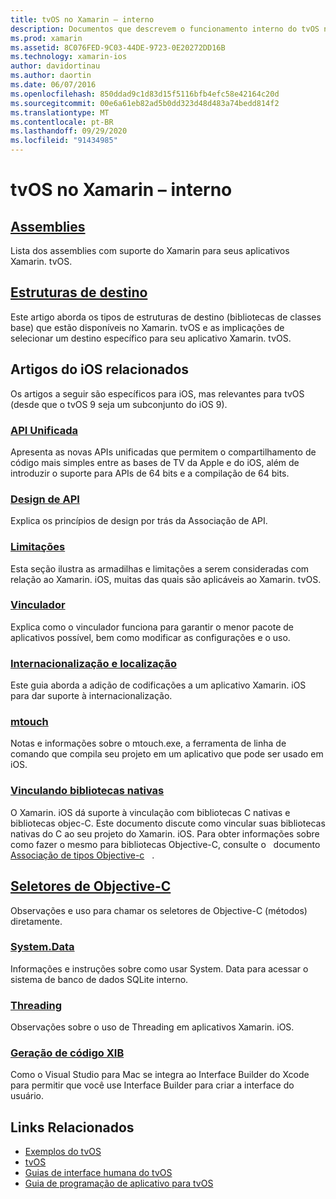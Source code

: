 ```yaml
---
title: tvOS no Xamarin – interno
description: Documentos que descrevem o funcionamento interno do tvOS no Xamarin, que se baseia no Xamarin. iOS. O conteúdo do link discute assemblies, estruturas de destino e conceitos de iOS relacionados.
ms.prod: xamarin
ms.assetid: 8C076FED-9C03-44DE-9723-0E20272DD16B
ms.technology: xamarin-ios
author: davidortinau
ms.author: daortin
ms.date: 06/07/2016
ms.openlocfilehash: 850ddad9c1d83d15f5116bfb4efc58e42164c20d
ms.sourcegitcommit: 00e6a61eb82ad5b0dd323d48d483a74bedd814f2
ms.translationtype: MT
ms.contentlocale: pt-BR
ms.lasthandoff: 09/29/2020
ms.locfileid: "91434985"
---
```

# <a name="tvos-in-xamarin-internals"></a>tvOS no Xamarin – interno 

## <a name="assemblies"></a>[Assemblies](~/ios/tvos/internals/assemblies.md)

Lista dos assemblies com suporte do Xamarin para seus aplicativos Xamarin. tvOS.

## <a name="target-frameworks"></a>[Estruturas de destino](~/ios/tvos/internals/frameworks.md)

Este artigo aborda os tipos de estruturas de destino (bibliotecas de classes base) que estão disponíveis no Xamarin. tvOS e as implicações de selecionar um destino específico para seu aplicativo Xamarin. tvOS.

## <a name="related-ios-articles"></a>Artigos do iOS relacionados

Os artigos a seguir são específicos para iOS, mas relevantes para tvOS (desde que o tvOS 9 seja um subconjunto do iOS 9).

### <a name="unified-api"></a>[API Unificada](~/cross-platform/macios/unified/index.md)

Apresenta as novas APIs unificadas que permitem o compartilhamento de código mais simples entre as bases de TV da Apple e do iOS, além de introduzir o suporte para APIs de 64 bits e a compilação de 64 bits.  

### <a name="api-design"></a>[Design de API](~/ios/internals/api-design/index.md)

Explica os princípios de design por trás da Associação de API.

### <a name="limitations"></a>[Limitações](~/ios/internals/limitations.md)

Esta seção ilustra as armadilhas e limitações a serem consideradas com relação ao Xamarin. iOS, muitas das quais são aplicáveis ao Xamarin. tvOS.

### <a name="linker"></a>[Vinculador](~/ios/deploy-test/linker.md)

Explica como o vinculador funciona para garantir o menor pacote de aplicativos possível, bem como modificar as configurações e o uso.

### <a name="localization-and-internationalization"></a>[Internacionalização e localização](~/ios/app-fundamentals/localization/index.md)

Este guia aborda a adição de codificações a um aplicativo Xamarin. iOS para dar suporte à internacionalização.

### <a name="mtouch"></a>[mtouch](~/ios/deploy-test/mtouch.md)

Notas e informações sobre o mtouch.exe, a ferramenta de linha de comando que compila seu projeto em um aplicativo que pode ser usado em iOS.

### <a name="linking-native-libraries"></a>[Vinculando bibliotecas nativas](~/ios/platform/native-interop.md)

O Xamarin. iOS dá suporte à vinculação com bibliotecas C nativas e bibliotecas objec-C. Este documento discute como vincular suas bibliotecas nativas do C ao seu projeto do Xamarin. iOS. Para obter informações sobre como fazer o mesmo para bibliotecas Objective-C, consulte o &nbsp; documento [Associação de tipos Objective-c](~/ios/platform/binding-objective-c/index.md) &nbsp; .

## <a name="objective-c-selectors"></a>[Seletores de Objective-C](~/ios/internals/objective-c-selectors.md)

Observações e uso para chamar os seletores de Objective-C (métodos) diretamente.

### <a name="systemdata"></a>[System.Data](~/ios/data-cloud/system.data.md)

Informações e instruções sobre como usar System. Data para acessar o sistema de banco de dados SQLite interno.

### <a name="threading"></a>[Threading](~/ios/app-fundamentals/threading.md)

Observações sobre o uso de Threading em aplicativos Xamarin. iOS.

### <a name="xib-code-generation"></a>[Geração de código XIB](~/ios/internals/xib-code-generation.md)

Como o Visual Studio para Mac se integra ao Interface Builder do Xcode para permitir que você use Interface Builder para criar a interface do usuário.

## <a name="related-links"></a>Links Relacionados

- [Exemplos do tvOS](/samples/browse/?products=xamarin&term=Xamarin.iOS%2btvOS)
- [tvOS](https://developer.apple.com/tvos/)
- [Guias de interface humana do tvOS](https://developer.apple.com/tvos/human-interface-guidelines/)
- [Guia de programação de aplicativo para tvOS](https://developer.apple.com/library/prerelease/tvos/documentation/General/Conceptual/AppleTV_PG/)